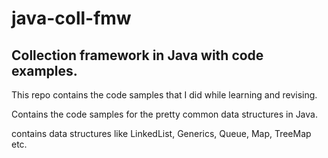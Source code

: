 # java-coll-fmw
Collection framework in Java with code examples.
----------------------------------------------------------------------------

This repo contains the code samples that I did while learning and revising. 

Contains the code samples for the pretty common data structures in Java. 

contains data structures like LinkedList, Generics, Queue, Map, TreeMap etc. 
